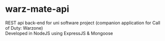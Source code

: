 # warz-mate-api
REST api back-end for uni software project (companion application for Call of Duty: Warzone)   
Developed in NodeJS using ExpressJS & Mongoose   
